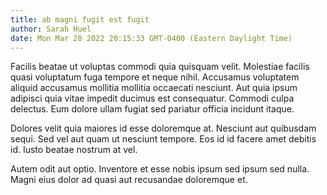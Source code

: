 ```yaml
---
title: ab magni fugit est fugit
author: Sarah Huel
date: Mon Mar 28 2022 20:15:33 GMT-0400 (Eastern Daylight Time)
---
```

Facilis beatae ut voluptas commodi quia quisquam velit. Molestiae facilis quasi voluptatum fuga tempore et neque nihil. Accusamus voluptatem aliquid accusamus mollitia mollitia occaecati nesciunt. Aut quia ipsum adipisci quia vitae impedit ducimus est consequatur. Commodi culpa delectus. Eum dolore ullam fugiat sed pariatur officia incidunt itaque.

 Dolores velit quia maiores id esse doloremque at. Nesciunt aut quibusdam sequi. Sed vel aut quam ut nesciunt tempore. Eos id id facere amet debitis id. Iusto beatae nostrum at vel.

 Autem odit aut optio. Inventore et esse nobis ipsum sed ipsum sed nulla. Magni eius dolor ad quasi aut recusandae doloremque et.
